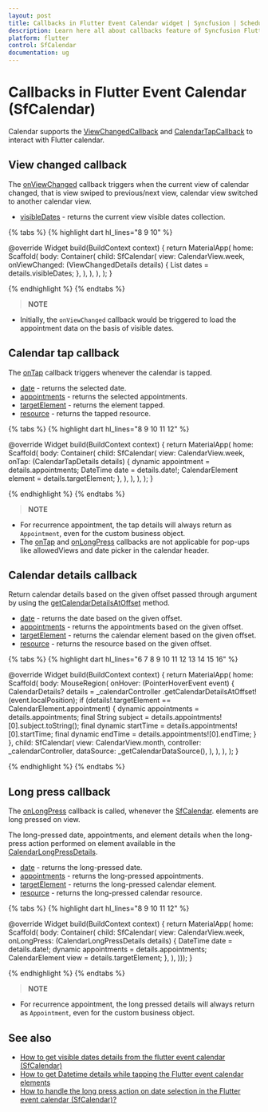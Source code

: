 ```yaml
---
layout: post
title: Callbacks in Flutter Event Calendar widget | Syncfusion | Scheduler
description: Learn here all about callbacks feature of Syncfusion Flutter Event Calendar (SfCalendar) widget and more.
platform: flutter
control: SfCalendar
documentation: ug
---
```


# Callbacks in Flutter Event Calendar (SfCalendar)
Calendar supports the [ViewChangedCallback](https://pub.dev/documentation/syncfusion_flutter_calendar/latest/calendar/ViewChangedCallback.html) and [CalendarTapCallback](https://pub.dev/documentation/syncfusion_flutter_calendar/latest/calendar/CalendarTapCallback.html) to interact with Flutter calendar.

## View changed callback

The [onViewChanged](https://pub.dev/documentation/syncfusion_flutter_calendar/latest/calendar/SfCalendar/onViewChanged.html) callback triggers when the current view of calendar changed, that is view swiped to previous/next view, calendar view switched to another calendar view.

* [visibleDates](https://pub.dev/documentation/syncfusion_flutter_calendar/latest/calendar/ViewChangedDetails/visibleDates.html) - returns the current view visible dates collection.

{% tabs %}
{% highlight dart hl_lines="8 9 10" %}

@override
Widget build(BuildContext context) {
  return MaterialApp(
    home: Scaffold(
      body: Container(
        child: SfCalendar(
          view: CalendarView.week,
          onViewChanged: (ViewChangedDetails details) {
            List<DateTime> dates = details.visibleDates;
          },
        ),
      ),
    ),
  );
}

{% endhighlight %}
{% endtabs %}

>**NOTE**
* Initially, the `onViewChanged` callback would be triggered to load the appointment data on the basis of visible dates.

## Calendar tap callback

The [onTap](https://pub.dev/documentation/syncfusion_flutter_calendar/latest/calendar/SfCalendar/onTap.html) callback triggers whenever the calendar is tapped.

* [date](https://pub.dev/documentation/syncfusion_flutter_calendar/latest/calendar/CalendarTouchDetails/date.html) - returns the selected date.
* [appointments](https://pub.dev/documentation/syncfusion_flutter_calendar/latest/calendar/CalendarTouchDetails/appointments.html) - returns the selected appointments.
* [targetElement](https://pub.dev/documentation/syncfusion_flutter_calendar/latest/calendar/CalendarTouchDetails/targetElement.html) - returns the element tapped.
* [resource](https://pub.dev/documentation/syncfusion_flutter_calendar/latest/calendar/CalendarTouchDetails/resource.html) - returns the tapped resource.

{% tabs %}
{% highlight dart hl_lines="8 9 10 11 12" %}

@override
Widget build(BuildContext context) {
  return MaterialApp(
    home: Scaffold(
      body: Container(
        child: SfCalendar(
          view: CalendarView.week,
          onTap: (CalendarTapDetails details) {
            dynamic appointment = details.appointments;
            DateTime date = details.date!;
            CalendarElement element = details.targetElement;
          },
        ),
      ),
    ),
  );
}

{% endhighlight %}
{% endtabs %}

>**NOTE**
* For recurrence appointment, the tap details will always return as `Appointment`, even for the custom business object.
* The [onTap](https://pub.dev/documentation/syncfusion_flutter_calendar/latest/calendar/SfCalendar/onTap.html) and [onLongPress](https://pub.dev/documentation/syncfusion_flutter_calendar/latest/calendar/SfCalendar/onLongPress.html) callbacks are not applicable for pop-ups like allowedViews and date picker in the calendar header.

## Calendar details callback

Return calendar details based on the given offset passed through argument by using the [getCalendarDetailsAtOffset](https://pub.dev/documentation/syncfusion_flutter_calendar/latest/calendar/CalendarController/getCalendarDetailsAtOffset.html) method.

* [date](https://pub.dev/documentation/syncfusion_flutter_calendar/latest/calendar/CalendarTouchDetails/date.html) - returns the date based on the given offset.
* [appointments](https://pub.dev/documentation/syncfusion_flutter_calendar/latest/calendar/CalendarTouchDetails/appointments.html) - returns the appointments based on the given offset.
* [targetElement](https://pub.dev/documentation/syncfusion_flutter_calendar/latest/calendar/CalendarTouchDetails/targetElement.html) - returns the calendar element based on the given offset.
* [resource](https://pub.dev/documentation/syncfusion_flutter_calendar/latest/calendar/CalendarTouchDetails/resource.html) - returns the resource based on the given offset.

{% tabs %}
{% highlight dart hl_lines="6 7 8 9 10 11 12 13 14 15 16" %}

@override
Widget build(BuildContext context) {
  return MaterialApp(
    home: Scaffold(
        body: MouseRegion(
            onHover: (PointerHoverEvent event) {
              CalendarDetails? details = _calendarController
                  .getCalendarDetailsAtOffset!(event.localPosition);
              if (details!.targetElement == CalendarElement.appointment) {
                dynamic appointments = details.appointments;
                final String subject =
                    details.appointments![0].subject.toString();
                final dynamic startTime = details.appointments![0].startTime;
                final dynamic endTime = details.appointments![0].endTime;
              }
            },
            child: SfCalendar(
              view: CalendarView.month,
              controller: _calendarController,
              dataSource: _getCalendarDataSource(),
            ),
          ),
        ),
  );
}

{% endhighlight %}
{% endtabs %}

## Long press callback
The [onLongPress](https://pub.dev/documentation/syncfusion_flutter_calendar/latest/calendar/SfCalendar/onLongPress.html) callback is called, whenever the [SfCalendar](https://pub.dev/documentation/syncfusion_flutter_calendar/latest/calendar/SfCalendar-class.html). elements are long pressed on view.

The long-pressed date, appointments, and element details when the long-press action performed on element available in the [CalendarLongPressDetails](https://pub.dev/documentation/syncfusion_flutter_calendar/latest/calendar/CalendarLongPressDetails-class.html).

* [date](https://pub.dev/documentation/syncfusion_flutter_calendar/latest/calendar/CalendarTouchDetails/date.html) - returns the long-pressed date.
* [appointments](https://pub.dev/documentation/syncfusion_flutter_calendar/latest/calendar/CalendarTouchDetails/appointments.html) - returns the long-pressed appointments.
* [targetElement](https://pub.dev/documentation/syncfusion_flutter_calendar/latest/calendar/CalendarTouchDetails/targetElement.html) - returns the long-pressed calendar element.
* [resource](https://pub.dev/documentation/syncfusion_flutter_calendar/latest/calendar/CalendarTouchDetails/resource.html) - returns the long-pressed calendar resource.

{% tabs %}
{% highlight dart hl_lines="8 9 10 11 12" %}

@override
Widget build(BuildContext context) {
    return MaterialApp(
        home: Scaffold(
            body: Container(
      child: SfCalendar(
        view: CalendarView.week,
        onLongPress: (CalendarLongPressDetails details) {
          DateTime date = details.date!;
          dynamic appointments = details.appointments;
          CalendarElement view = details.targetElement;
        },
      ),
    )));
  }

{% endhighlight %}
{% endtabs %}

>**NOTE**
* For recurrence appointment, the long pressed details will always return as `Appointment`, even for the custom business object.

## See also
* [How to get visible dates details from the flutter event calendar (SfCalendar)](https://support.syncfusion.com/kb/article/9574/how-to-get-visible-dates-details-from-the-flutter-calendar)
* [How to get Datetime details while tapping the Flutter event calendar elements](https://support.syncfusion.com/kb/article/9611/how-to-get-datetime-details-while-tapping-the-flutter-calendar)
* [How to handle the long press action on date selection in the Flutter event calendar (SfCalendar)?](https://support.syncfusion.com/kb/article/10497/how-to-handle-the-long-press-action-on-date-selection-in-the-flutter-calendar)
